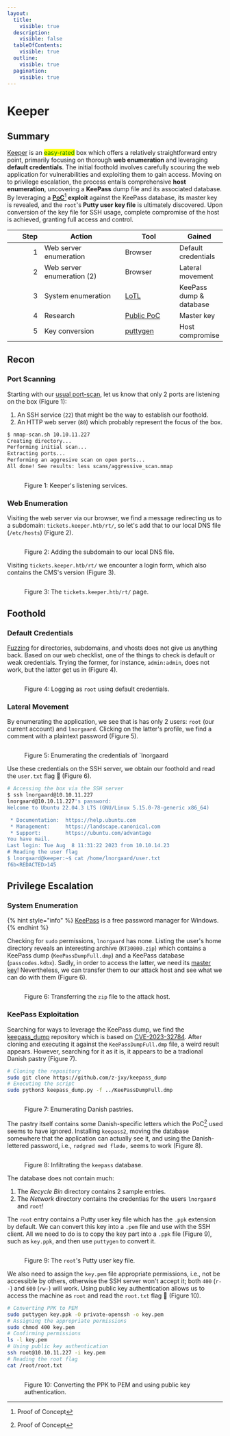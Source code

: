 ```yaml
---
layout:
  title:
    visible: true
  description:
    visible: false
  tableOfContents:
    visible: true
  outline:
    visible: true
  pagination:
    visible: true
---
```


# Keeper

## Summary

[Keeper](https://app.hackthebox.com/machines/556) is an <mark style="color:green;">easy-rated</mark> box which offers a relatively straightforward entry point, primarily focusing on thorough **web enumeration** and leveraging **default credentials**. The initial foothold involves carefully scouring the web application for vulnerabilities and exploiting them to gain access. Moving on to privilege escalation, the process entails comprehensive **host enumeration**, uncovering a **KeePass** dump file and its associated database. By leveraging a [**PoC**](#user-content-fn-1)[^1] **exploit** against the KeePass database, its master key is revealed, and the `root`'s **Putty user key file** is ultimately discovered. Upon conversion of the key file for SSH usage, complete compromise of the host is achieved, granting full access and control.

<table><thead><tr><th width="85" align="right">Step</th><th width="235">Action</th><th width="146">Tool</th><th>Gained</th></tr></thead><tbody><tr><td align="right">1</td><td>Web server enumeration</td><td>Browser</td><td>Default credentials</td></tr><tr><td align="right">2</td><td>Web server enumeration (2)</td><td>Browser</td><td>Lateral movement</td></tr><tr><td align="right">3</td><td>System enumeration</td><td><a data-footnote-ref href="#user-content-fn-2">LoTL</a></td><td>KeePass dump &#x26; database</td></tr><tr><td align="right">4</td><td>Research</td><td><a href="https://github.com/z-jxy/keepass_dump">Public </a><a data-footnote-ref href="#user-content-fn-1">PoC</a></td><td>Master key</td></tr><tr><td align="right">5</td><td>Key conversion</td><td><a href="https://www.puttygen.com/">puttygen</a></td><td>Host compromise</td></tr></tbody></table>

## Recon

### Port Scanning

Starting with our [usual port-scan](https://raw.githubusercontent.com/CSpanias/ctf-scripts/refs/heads/main/nmap-scan.sh), let us know that only 2 ports are listening on the box (Figure 1):

1. An SSH service (`22`) that might be the way to establish our foothold.
2. An HTTP web server (`80`) which probably represent the focus of the box.

```bash
$ nmap-scan.sh 10.10.11.227
Creating directory...
Performing initial scan...
Extracting ports...
Performing an aggresive scan on open ports...
All done! See results: less scans/aggressive_scan.nmap
```

<figure><img src="../../.gitbook/assets/keeper_nmap.png" alt=""><figcaption><p>Figure 1: Keeper's listening services.</p></figcaption></figure>

### Web Enumeration

Visiting the web server via our browser, we find a message redirecting us to a subdomain: `tickets.keeper.htb/rt/`, so let's add that to our local DNS file (`/etc/hosts`) (Figure 2).

<figure><img src="../../.gitbook/assets/keeper_subdomain.png" alt=""><figcaption><p>Figure 2: Adding the subdomain to our local DNS file.</p></figcaption></figure>

Visiting `tickets.keeper.htb/rt/` we encounter a login form, which also contains the CMS's version (Figure 3).

<figure><img src="../../.gitbook/assets/keeper_login_form.png" alt=""><figcaption><p>Figure 3: The <code>tickets.keeper.htb/rt/</code> page.</p></figcaption></figure>

## Foothold

### Default Credentials

[Fuzzing](../../tools/web/dirbusting/fuff.md) for directories, subdomains, and vhosts does not give us anything back. Based on our web checklist, one of the things to check is default or weak credentials. Trying the former, for instance, `admin:admin`, does not work, but the latter get us in (Figure 4).&#x20;

<figure><img src="../../.gitbook/assets/keeper_default_creds.png" alt=""><figcaption><p>Figure 4: Logging as <code>root</code> using default credentials.</p></figcaption></figure>

### Lateral Movement

By enumerating the application, we see that is has only 2 users: `root` (our current account) and `lnorgaard`. Clicking on the latter's profile, we find a comment with a plaintext password (Figure 5).

<figure><img src="../../.gitbook/assets/keeper_lat_mov.png" alt=""><figcaption><p>Figure 5: Enumerating the credentials of `Inorgaard</p></figcaption></figure>

Use these credentials on the SSH server, we obtain our foothold and read the `user.txt` flag 🚩 (Figure 6).

```bash
# Accessing the box via the SSH server
$ ssh lnorgaard@10.10.11.227
lnorgaard@10.10.11.227's password:
Welcome to Ubuntu 22.04.3 LTS (GNU/Linux 5.15.0-78-generic x86_64)

 * Documentation:  https://help.ubuntu.com
 * Management:     https://landscape.canonical.com
 * Support:        https://ubuntu.com/advantage
You have mail.
Last login: Tue Aug  8 11:31:22 2023 from 10.10.14.23
# Reading the user flag
$ lnorgaard@keeper:~$ cat /home/lnorgaard/user.txt
f6b<REDACTED>145
```

## Privilege Escalation

### System Enumeration

{% hint style="info" %}
[KeePass](https://keepass.info/) is a free password manager for Windows.
{% endhint %}

Checking for `sudo` permissions, `lnorgaard` has none. Listing the user's home directory reveals an interesting archive (`RT30000.zip`) which contains a KeePass dump (`KeePassDumpFull.dmp`) and a KeePass database (`passcodes.kdbx`). Sadly, in order to access the latter, we need its [master key](https://keepass.info/help/base/keys.html)! Nevertheless, we can transfer them to our attack host and see what we can do with them (Figure 6).

<figure><img src="../../.gitbook/assets/keeper_keepass_files.png" alt=""><figcaption><p>Figure 6: Transferring the <code>zip</code> file to the attack host.</p></figcaption></figure>

### KeePass Exploitation

Searching for ways to leverage the KeePass dump, we find the [keepass\_dump](https://github.com/z-jxy/keepass_dump) repository which is based on [CVE-2023-32784](https://cve.mitre.org/cgi-bin/cvename.cgi?name=CVE-2023-32784). After cloning and executing it against the `KeePassDumpFull.dmp` file, a weird result appears. However, searching for it as it is, it appears to be a tradional Danish pastry (Figure 7).

```bash
# Cloning the repository
sudo git clone https://github.com/z-jxy/keepass_dump
# Executing the script
sudo python3 keepass_dump.py -f ../KeePassDumpFull.dmp
```

<figure><img src="../../.gitbook/assets/keeper_pastry.png" alt=""><figcaption><p>Figure 7: Enumerating Danish pastries.</p></figcaption></figure>

The pastry itself contains some Danish-specific letters which the PoC[^1] used seems to have ignored. Installing `keepass2`, moving the database somewhere that the application can actually see it, and using the Danish-lettered password, i.e., `rødgrød med fløde,` seems to work (Figure 8).

<figure><img src="../../.gitbook/assets/keeper_keepass2.png" alt=""><figcaption><p>Figure 8: Infiltrating the <code>keepass</code> database.</p></figcaption></figure>

The database does not contain much:

1. The _Recycle Bin_ directory contains 2 sample entries.
2. The _Network_ directory contains the credentias for the users `lnorgaard` and `root`!&#x20;

The `root` entry contains a Putty user key file which has the `.ppk` extension by default. We can convert this key into a `.pem` file and use with the SSH client. All we need to do is to copy the key part into a `.ppk` file (Figure 9), such as `key.ppk`, and then use `puttygen` to convert it.

<figure><img src="../../.gitbook/assets/keeper_ppk_key.png" alt=""><figcaption><p>Figure 9: The <code>root</code>'s Putty user key file.</p></figcaption></figure>

We also need to assign the `key.pem` file appropriate permissions, i.e., not be accessible by others, otherwise the SSH server won't accept it; both `400` (`r--`) and `600` (`rw-`) will work. Using public key authentication allows us to access the machine as `root` and read the `root.txt` flag 🚩 (Figure 10).

```bash
# Converting PPK to PEM
sudo puttygen key.ppk -O private-openssh -o key.pem
# Assigning the appropriate permissions
sudo chmod 400 key.pem
# Confirming permissions
ls -l key.pem
# Using public key authentication
ssh root@10.10.11.227 -i key.pem
# Reading the root flag
cat /root/root.txt
```

<figure><img src="../../.gitbook/assets/keeper_root.png" alt=""><figcaption><p>Figure 10: Converting the PPK to PEM and using public key authentication.</p></figcaption></figure>

[^1]: Proof of Concept

[^2]: Living of The Land

